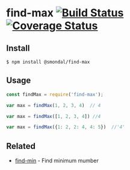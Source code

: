 # find-max [![Build Status](https://api.travis-ci.com/smondal/find-max.svg?branch=master)](https://travis-ci.com/smondal/find-max) [![Coverage Status](https://coveralls.io/repos/github/smondal/find-max/badge.svg?branch=master)](https://coveralls.io/github/smondal/find-max?branch=master)


## Install

```
$ npm install @smondal/find-max
```


## Usage

```js
const findMax = require('find-max');

var max = findMax(1, 2, 3, 4)  // 4

var max = findMax([1, 2, 3, 4]) //4

var max = findMax({1: 2, 2: 4, 4: 5})  //'4'
```


## Related

- [find-min](https://github.com/smondal/find-min) - Find minimum mumber
